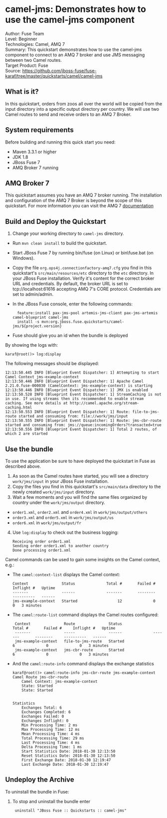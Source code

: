 camel-jms: Demonstrates how to use the camel-jms component
======================================================
Author: Fuse Team  
Level: Beginner  
Technologies: Camel, AMQ 7  
Summary: This quickstart demonstrates how to use the camel-jms component to connect to an AMQ 7 broker and use JMS messaging between two Camel routes.  
Target Product: Fuse  
Source: <https://github.com/jboss-fuse/fuse-karaf/tree/master/quickstarts/camel/camel-jms>  


What is it?
-----------
In this quickstart, orders from zoos all over the world will be copied from the input directory into a specific
output directory per country. We will use two Camel routes to send and receive orders to an AMQ 7 Broker.

System requirements
-------------------

Before building and running this quick start you need:

* Maven 3.3.1 or higher
* JDK 1.8
* JBoss Fuse 7
* AMQ Broker 7 running

AMQ Broker 7
-------------------

This quickstart assumes you have an AMQ 7 broker running. The installation and configuration of the AMQ 7 Broker is beyond the scope of this quickstart. For more information you can
visit the AMQ 7 [documentation](https://access.redhat.com/documentation/en-us/red_hat_jboss_amq/7.0/html/using_amq_broker/) 


Build and Deploy the Quickstart
-------------------------

1. Change your working directory to `camel-jms` directory.
* Run `mvn clean install` to build the quickstart.
* Start JBoss Fuse 7 by running bin/fuse (on Linux) or bin\fuse.bat (on Windows).
* Copy the file `org.ops4j.connectionfactory-amq7.cfg` you find in this quickstart's `src/main/resources/etc` directory
 to the `etc` directory. In your  JBoss Fuse installation. Verify it's content for the correct broker URL and 
 credentials. By default, the broker URL is set to tcp://localhost:61616 accepting AMQ 7's CORE protocol.
  Credentials are set to admin/admin.  
* In the JBoss Fuse console, enter the following commands:

        feature:install pax-jms-pool artemis-jms-client pax-jms-artemis camel-blueprint camel-jms 
        install -s mvn:org.jboss.fuse.quickstarts/camel-jms/${project.version}

* Fuse should give you an id when the bundle is deployed

By showing the logs with:

```
karaf@root()> log:display
```

The following messages should be displayed:

```
12:13:50.445 INFO [Blueprint Event Dispatcher: 1] Attempting to start Camel Context jms-example-context
12:13:50.446 INFO [Blueprint Event Dispatcher: 1] Apache Camel 2.21.0.fuse-000030 (CamelContext: jms-example-context) is starting
12:13:50.446 INFO [Blueprint Event Dispatcher: 1] JMX is enabled
12:13:50.528 INFO [Blueprint Event Dispatcher: 1] StreamCaching is not in use. If using streams then its recommended to enable stream caching. See more details at http://camel.apache.org/stream-caching.html
12:13:50.553 INFO [Blueprint Event Dispatcher: 1] Route: file-to-jms-route started and consuming from: file://work/jms/input
12:13:50.555 INFO [Blueprint Event Dispatcher: 1] Route: jms-cbr-route started and consuming from: jms://queue:incomingOrders?transacted=true
12:13:50.556 INFO [Blueprint Event Dispatcher: 1] Total 2 routes, of which 2 are started
```

Use the bundle
--------------------- 

To use the application be sure to have deployed the quickstart in Fuse as described above. 

1. As soon as the Camel routes have started, you will see a directory `work/jms/input` in your JBoss Fuse installation.
2. Copy the files you find in this quickstart's `src/main/data` directory to the newly created `work/jms/input` directory.
3. Wait a few moments and you will find the same files organized by country under the `work/jms/output` directory.
  * `order1.xml`, `order2.xml` and `order4.xml` in `work/jms/output/others`
  * `order3.xml` and `order5.xml` in `work/jms/output/us`
  * `order6.xml` in `work/jms/output/fr`

4. Use `log:display` to check out the business logging:

    ```
    Receiving order order1.xml
    Sending order order1.xml to another country
    Done processing order1.xml
    ```
        
Camel commands can be used to gain some insights on the Camel context, e.g.:

- The `camel:context-list` displays the Camel context:

    ```
    Context               Status              Total #       Failed #     Inflight #   Uptime        
    -------               ------              -------       --------     ----------   ------        
    jms-example-context   Started                  12              0              0   3 minutes  
    ```

- The `camel:route-list` command displays the Camel routes configured:

    ```
     Context               Route               Status              Total #       Failed #     Inflight #   Uptime        
     -------               -----               ------              -------       --------     ----------   ------        
     jms-example-context   file-to-jms-route   Started                   6              0              0   3 minutes    
     jms-example-context   jms-cbr-route       Started                   6              0              0   3 minutes 
    ```

- And the `camel:route-info` command displays the exchange statistics

    ```
    karaf@root()> camel:route-info jms-cbr-route jms-example-context 
    Camel Route jms-cbr-route
        Camel Context: jms-example-context
        State: Started
        State: Started
    
    
    Statistics
        Exchanges Total: 6
        Exchanges Completed: 6
        Exchanges Failed: 0
        Exchanges Inflight: 0
        Min Processing Time: 2 ms
        Max Processing Time: 12 ms
        Mean Processing Time: 4 ms
        Total Processing Time: 29 ms
        Last Processing Time: 4 ms
        Delta Processing Time: 1 ms
        Start Statistics Date: 2018-01-30 12:13:50
        Reset Statistics Date: 2018-01-30 12:13:50
        First Exchange Date: 2018-01-30 12:19:47
        Last Exchange Date: 2018-01-30 12:19:47
    ```

Undeploy the Archive
--------------------

To uninstall the bundle in Fuse:

1. To stop and uninstall the bundle enter

        uninstall "JBoss Fuse :: Quickstarts :: camel-jms"